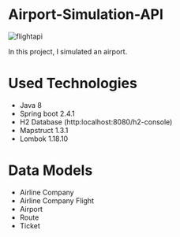 # Airport-Simulation-API
![flightapi](https://user-images.githubusercontent.com/44985849/102994626-7b0b0a80-4530-11eb-8016-7fc1d365c0da.png)

In this project, I simulated an airport.

# Used Technologies
 - Java 8
 - Spring boot 2.4.1
 - H2 Database (http:localhost:8080/h2-console)
 - Mapstruct 1.3.1
 - Lombok 1.18.10

# Data Models
  - Airline Company
  - Airline Company Flight
  - Airport
  - Route
  - Ticket
